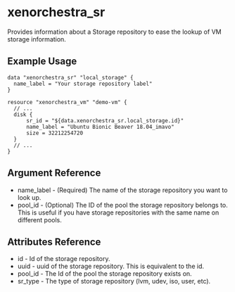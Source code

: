 # xenorchestra_sr

Provides information about a Storage repository to ease the lookup of VM storage information.

## Example Usage

```hcl
data "xenorchestra_sr" "local_storage" {
  name_label = "Your storage repository label"
}

resource "xenorchestra_vm" "demo-vm" {
  // ...
  disk {
      sr_id = "${data.xenorchestra_sr.local_storage.id}"
      name_label = "Ubuntu Bionic Beaver 18.04_imavo"
      size = 32212254720 
  }
  // ...
}
```

## Argument Reference
* name_label - (Required) The name of the storage repository you want to look up.
* pool_id - (Optional) The ID of the pool the storage repository belongs to. This is useful if you have storage repositories with the same name on different pools.

## Attributes Reference
* id - Id of the storage repository.
* uuid - uuid of the storage repository. This is equivalent to the id.
* pool_id - The Id of the pool the storage repository exists on.
* sr_type - The type of storage repository (lvm, udev, iso, user, etc).
